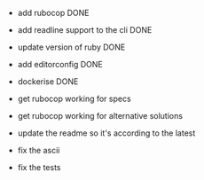 - add rubocop DONE
- add readline support to the cli DONE
- update version of ruby DONE
- add editorconfig DONE
- dockerise DONE

- get rubocop working for specs
- get rubocop working for alternative solutions
- update the readme so it's according to the latest
- fix the ascii
- fix the tests
